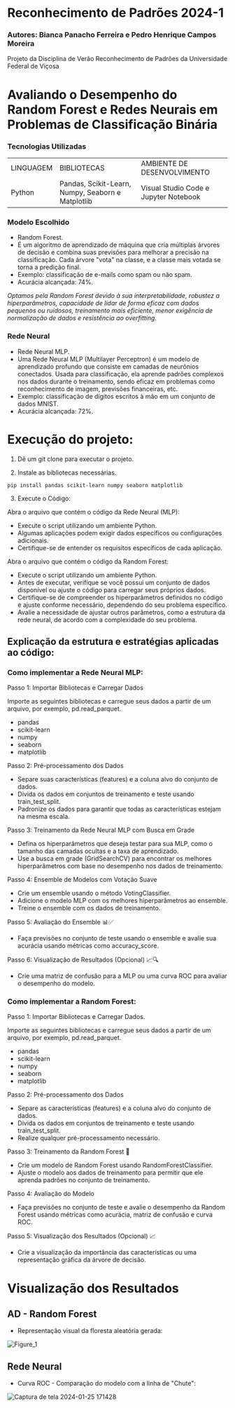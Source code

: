 # Reconhecimento de Padrões 2024-1
### Autores: Bianca Panacho Ferreira e Pedro Henrique Campos Moreira
Projeto da Disciplina de Verão Reconhecimento de Padrões da Universidade Federal de Viçosa 

# Avaliando o Desempenho do Random Forest e Redes Neurais em Problemas de Classificação Binária
### Tecnologias Utilizadas
<table>
  <tr>
    <td>LINGUAGEM</td>
    <td>BIBLIOTECAS</td>
    <td>AMBIENTE DE DESENVOLVIMENTO </td>
  </tr>
  <tr>
    <td>Python</td>
    <td>Pandas, Scikit-Learn, Numpy, Seaborn e Matplotlib</td>
    <td>Visual Studio Code e Jupyter Notebook</td>
    
  </tr>
</table>


### Modelo Escolhido
+ Random Forest.
+ É um algoritmo de aprendizado de máquina que cria múltiplas árvores de decisão e combina suas previsões para melhorar a precisão na classificação. Cada árvore "vota" na classe, e a classe mais votada se torna a predição final.
+ Exemplo: classificação de e-mails como spam ou não spam.
+ Acurácia alcançada: 74%.

*Optamos pela Random Forest devido à sua interpretabilidade, robustez a hiperparâmetros, capacidade de lidar de forma eficaz com dados pequenos ou ruídosos, treinamento mais eficiente, menor exigência de normalização de dados e resistência ao overfitting.*

### Rede Neural
+ Rede Neural MLP.
+ Uma Rede Neural MLP (Multilayer Perceptron) é um modelo de aprendizado profundo que consiste em camadas de neurônios conectados. Usada para classificação, ela aprende padrões complexos nos dados durante o treinamento, sendo eficaz em problemas como reconhecimento de imagem, previsões financeiras, etc.
+ Exemplo: classificação de dígitos escritos à mão em um conjunto de dados MNIST.
+ Acurácia alcançada: 72%.


# Execução do projeto:

1) Dê um git clone para executar o projeto.

2) Instale as bibliotecas necessárias.
```
pip install pandas scikit-learn numpy seaborn matplotlib
```

3) Execute o Código:

Abra o arquivo que contém o código da Rede Neural (MLP):
- Execute o script utilizando um ambiente Python.
- Algumas aplicações podem exigir dados específicos ou configurações adicionais.
- Certifique-se de entender os requisitos específicos de cada aplicação.

Abra o arquivo que contém o código da Random Forest:
- Execute o script utilizando um ambiente Python.
- Antes de executar, verifique se você possui um conjunto de dados disponível ou ajuste o código para carregar seus próprios dados.
- Certifique-se de compreender os hiperparâmetros definidos no código e ajuste conforme necessário, dependendo do seu problema específico.
- Avalie a necessidade de ajustar outros parâmetros, como a estrutura da rede neural, de acordo com a complexidade do seu problema.


## Explicação da estrutura e estratégias aplicadas ao código:

### Como implementar a Rede Neural MLP:

Passo 1: Importar Bibliotecas e Carregar Dados

Importe as seguintes bibliotecas e carregue seus dados a partir de um arquivo, por exemplo, pd.read_parquet.
- pandas
- scikit-learn
- numpy
- seaborn
- matplotlib
  
Passo 2: Pré-processamento dos Dados 

- Separe suas características (features) e a coluna alvo do conjunto de dados.
- Divida os dados em conjuntos de treinamento e teste usando train_test_split.
- Padronize os dados para garantir que todas as características estejam na mesma escala.

Passo 3: Treinamento da Rede Neural MLP com Busca em Grade 

- Defina os hiperparâmetros que deseja testar para sua MLP, como o tamanho das camadas ocultas e a taxa de aprendizado.
- Use a busca em grade (GridSearchCV) para encontrar os melhores hiperparâmetros com base no desempenho nos dados de treinamento.

Passo 4: Ensemble de Modelos com Votação Suave 

- Crie um ensemble usando o método VotingClassifier.
- Adicione o modelo MLP com os melhores hiperparâmetros ao ensemble.
- Treine o ensemble com os dados de treinamento.

Passo 5: Avaliação do Ensemble 📊✅

- Faça previsões no conjunto de teste usando o ensemble e avalie sua acurácia usando métricas como accuracy_score.

Passo 6: Visualização de Resultados (Opcional) 📈🔍

- Crie uma matriz de confusão para a MLP ou uma curva ROC para avaliar o desempenho do modelo.

### Como implementar a Random Forest:

Passo 1: Importar Bibliotecas e Carregar Dados.
 
Importe as seguintes bibliotecas e carregue seus dados a partir de um arquivo, por exemplo, pd.read_parquet.
- pandas
- scikit-learn
- numpy
- seaborn
- matplotlib

Passo 2: Pré-processamento dos Dados 

- Separe as características (features) e a coluna alvo do conjunto de dados.
- Divida os dados em conjuntos de treinamento e teste usando train_test_split.
- Realize qualquer pré-processamento necessário.

Passo 3: Treinamento da Random Forest 🚀

- Crie um modelo de Random Forest usando RandomForestClassifier.
- Ajuste o modelo aos dados de treinamento para permitir que ele aprenda padrões no conjunto de treinamento.

Passo 4: Avaliação do Modelo 

- Faça previsões no conjunto de teste e avalie o desempenho da Random Forest usando métricas como acurácia, matriz de confusão e curva ROC.

Passo 5: Visualização dos Resultados (Opcional) 📈

- Crie a visualização da importância das características ou uma representação gráfica da árvore de decisão.

# Visualização dos Resultados 


## AD - Random Forest
+ Representação visual da floresta aleatória gerada:

![Figure_1](https://github.com/JFcamp/reconhecimento-de-padr-es-/assets/149902237/4f645ea8-3da7-4057-b5d5-9424e029d2c2)

## Rede Neural
+ Curva ROC - Comparação do modelo com a linha de "Chute":
  
![Captura de tela 2024-01-25 171428](https://github.com/JFcamp/reconhecimento-de-padr-es-/assets/149902237/2befd8fe-4e88-49ed-9dee-2fa54a0aefb4)



